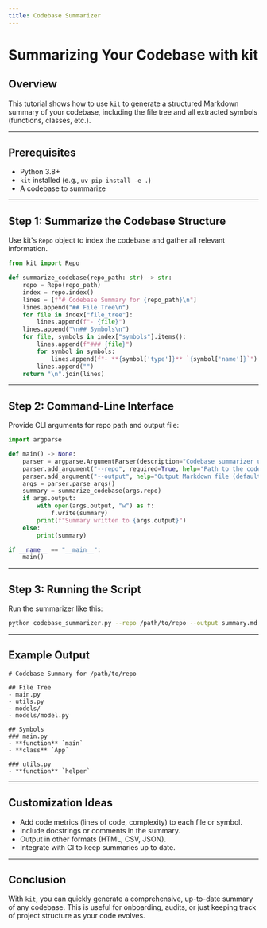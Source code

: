 ```yaml
---
title: Codebase Summarizer
---
```


# Summarizing Your Codebase with kit

## Overview

This tutorial shows how to use `kit` to generate a structured Markdown summary of your codebase, including the file tree and all extracted symbols (functions, classes, etc.).

---

## Prerequisites

- Python 3.8+
- `kit` installed (e.g., `uv pip install -e .`)
- A codebase to summarize

---

## Step 1: Summarize the Codebase Structure

Use kit's `Repo` object to index the codebase and gather all relevant information.

```python
from kit import Repo

def summarize_codebase(repo_path: str) -> str:
    repo = Repo(repo_path)
    index = repo.index()
    lines = [f"# Codebase Summary for {repo_path}\n"]
    lines.append("## File Tree\n")
    for file in index["file_tree"]:
        lines.append(f"- {file}")
    lines.append("\n## Symbols\n")
    for file, symbols in index["symbols"].items():
        lines.append(f"### {file}")
        for symbol in symbols:
            lines.append(f"- **{symbol['type']}** `{symbol['name']}`")
        lines.append("")
    return "\n".join(lines)
```

---

## Step 2: Command-Line Interface

Provide CLI arguments for repo path and output file:

```python
import argparse

def main() -> None:
    parser = argparse.ArgumentParser(description="Codebase summarizer using kit.")
    parser.add_argument("--repo", required=True, help="Path to the code repository")
    parser.add_argument("--output", help="Output Markdown file (default: stdout)")
    args = parser.parse_args()
    summary = summarize_codebase(args.repo)
    if args.output:
        with open(args.output, "w") as f:
            f.write(summary)
        print(f"Summary written to {args.output}")
    else:
        print(summary)

if __name__ == "__main__":
    main()
```

---

## Step 3: Running the Script

Run the summarizer like this:

```sh
python codebase_summarizer.py --repo /path/to/repo --output summary.md
```

---

## Example Output

```
# Codebase Summary for /path/to/repo

## File Tree
- main.py
- utils.py
- models/
- models/model.py

## Symbols
### main.py
- **function** `main`
- **class** `App`

### utils.py
- **function** `helper`
```

---

## Customization Ideas

- Add code metrics (lines of code, complexity) to each file or symbol.
- Include docstrings or comments in the summary.
- Output in other formats (HTML, CSV, JSON).
- Integrate with CI to keep summaries up to date.

---

## Conclusion

With `kit`, you can quickly generate a comprehensive, up-to-date summary of any codebase. This is useful for onboarding, audits, or just keeping track of project structure as your code evolves.
